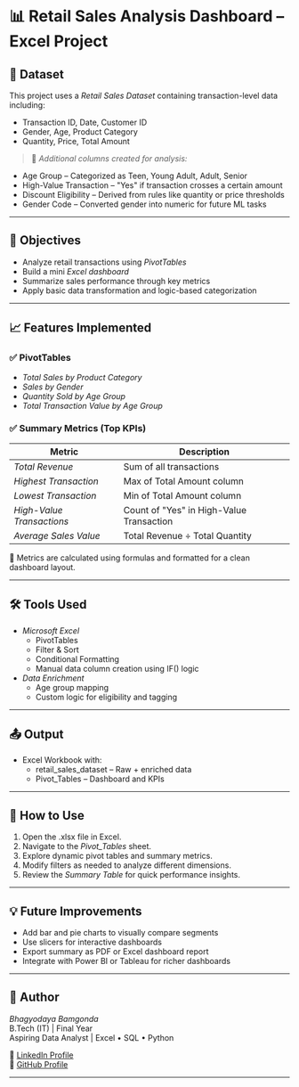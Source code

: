 # 📊 Retail Sales Analysis Dashboard – Excel Project

## 📁 Dataset
This project uses a *Retail Sales Dataset* containing transaction-level data including:

- Transaction ID, Date, Customer ID
- Gender, Age, Product Category
- Quantity, Price, Total Amount

> 🔧 *Additional columns created for analysis:*
- Age Group – Categorized as Teen, Young Adult, Adult, Senior
- High-Value Transaction – "Yes" if transaction crosses a certain amount
- Discount Eligibility – Derived from rules like quantity or price thresholds
- Gender Code – Converted gender into numeric for future ML tasks

---

## 🎯 Objectives
- Analyze retail transactions using *PivotTables*
- Build a mini *Excel dashboard*
- Summarize sales performance through key metrics
- Apply basic data transformation and logic-based categorization

---

## 📈 Features Implemented

### ✅ PivotTables
- *Total Sales by Product Category*
- *Sales by Gender*
- *Quantity Sold by Age Group*
- *Total Transaction Value by Age Group*

### ✅ Summary Metrics (Top KPIs)
| Metric                         | Description                              |
|-------------------------------|------------------------------------------|
| *Total Revenue*             | Sum of all transactions                  |
| *Highest Transaction*       | Max of Total Amount column             |
| *Lowest Transaction*        | Min of Total Amount column             |
| *High-Value Transactions*   | Count of "Yes" in High-Value Transaction |
| *Average Sales Value*       | Total Revenue ÷ Total Quantity           |

📌 Metrics are calculated using formulas and formatted for a clean dashboard layout.

---

## 🛠 Tools Used
- *Microsoft Excel*
  - PivotTables
  - Filter & Sort
  - Conditional Formatting
  - Manual data column creation using IF() logic
- *Data Enrichment*
  - Age group mapping
  - Custom logic for eligibility and tagging

---

## 📤 Output
- Excel Workbook with:
  - retail_sales_dataset – Raw + enriched data
  - Pivot_Tables – Dashboard and KPIs

---

## 🚀 How to Use
1. Open the .xlsx file in Excel.
2. Navigate to the *Pivot_Tables* sheet.
3. Explore dynamic pivot tables and summary metrics.
4. Modify filters as needed to analyze different dimensions.
5. Review the *Summary Table* for quick performance insights.

---

## 💡 Future Improvements
- Add bar and pie charts to visually compare segments
- Use slicers for interactive dashboards
- Export summary as PDF or Excel dashboard report
- Integrate with Power BI or Tableau for richer dashboards

---

## 📌 Author
*Bhagyodaya Bamgonda*  
B.Tech (IT) | Final Year  
Aspiring Data Analyst | Excel • SQL • Python  

🔗 [LinkedIn Profile](https://www.linkedin.com/in/bhagyodaya-bamgonda-839491259)  
🔗 [GitHub Profile](https://github.com/bhagyodayabamgonda)

---
